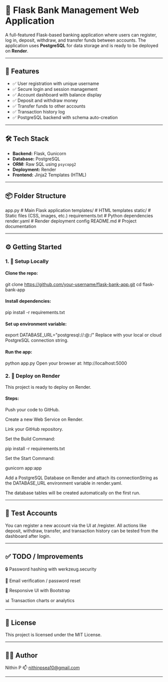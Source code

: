 # 🏦 Flask Bank Management Web Application

A full-featured Flask-based banking application where users can register, log in, deposit, withdraw, and transfer funds between accounts. The application uses **PostgreSQL** for data storage and is ready to be deployed on **Render**.

---

## 🚀 Features

- ✅ User registration with unique username
- ✅ Secure login and session management
- ✅ Account dashboard with balance display
- ✅ Deposit and withdraw money
- ✅ Transfer funds to other accounts
- ✅ Transaction history log
- ✅ PostgreSQL backend with schema auto-creation

---

## 🛠️ Tech Stack

- **Backend:** Flask, Gunicorn
- **Database:** PostgreSQL
- **ORM:** Raw SQL using `psycopg2`
- **Deployment:** Render
- **Frontend:** Jinja2 Templates (HTML)

---

## 📦 Folder Structure

app.py # Main Flask application
templates/ # HTML templates
static/ # Static files (CSS, images, etc.)
requirements.txt # Python dependencies
render.yaml # Render deployment config
README.md # Project documentation


---

## ⚙️ Getting Started

### 1. 🔧 Setup Locally

#### Clone the repo:

git clone https://github.com/your-username/flask-bank-app.git
cd flask-bank-app

#### Install dependencies:

pip install -r requirements.txt

#### Set up environment variable:

export DATABASE_URL="postgresql://<user>:<password>@<host>:<port>/<dbname>"
Replace with your local or cloud PostgreSQL connection string.

#### Run the app:

python app.py
Open your browser at: http://localhost:5000

### 2. 🚀 Deploy on Render
This project is ready to deploy on Render.

#### Steps:
Push your code to GitHub.

Create a new Web Service on Render.

Link your GitHub repository.

Set the Build Command:

pip install -r requirements.txt

Set the Start Command:

gunicorn app:app

Add a PostgreSQL Database on Render and attach its connectionString as the DATABASE_URL environment variable in render.yaml.

The database tables will be created automatically on the first run.

---

## 🧪 Test Accounts
You can register a new account via the UI at /register. All actions like deposit, withdraw, transfer, and transaction history can be tested from the dashboard after login.

---

## ✅ TODO / Improvements

🔒 Password hashing with werkzeug.security

📧 Email verification / password reset

📱 Responsive UI with Bootstrap

📊 Transaction charts or analytics

---

## 📃 License
This project is licensed under the MIT License.

---

## 🙋‍♂️ Author
Nithin P
📫 nithinpsea10@gmail.com

---


